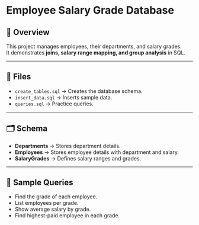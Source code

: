 # Employee Salary Grade Database

## 📌 Overview
This project manages employees, their departments, and salary grades.  
It demonstrates **joins, salary range mapping, and group analysis** in SQL.

---

## 📂 Files
- `create_tables.sql` → Creates the database schema.
- `insert_data.sql` → Inserts sample data.
- `queries.sql` → Practice queries.

---

## 🗂️ Schema
- **Departments** → Stores department details.  
- **Employees** → Stores employee details with department and salary.  
- **SalaryGrades** → Defines salary ranges and grades.  

---

## 🚀 Sample Queries
- Find the grade of each employee.  
- List employees per grade.  
- Show average salary by grade.  
- Find highest-paid employee in each grade.  
